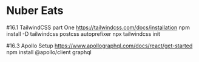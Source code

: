# Nuber Eats

#16.1 TailwindCSS part One
https://tailwindcss.com/docs/installation
npm install -D tailwindcss postcss autoprefixer
npx tailwindcss init


#16.3 Apollo Setup
https://www.apollographql.com/docs/react/get-started
npm install @apollo/client graphql
